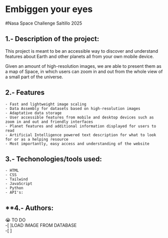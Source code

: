 # Embiggen your eyes
#Nasa Space Challenge Saltillo 2025

## **1.- Description of the project:**
This project is meant to be an accessible way to discover and understand features about Earth and other planets all from your own mobile device. 

Given an amount of high-resolution images, we are able to present them as a map of Space, in which users can zoom in and out from the whole view of a small part of the universe.

## **2.- Features**
    - Fast and lightweight image scaling
    - Data Assembly for datasets based on high-resolution images
    - Adaptative data storage
    - User accessible features from mobile and desktop devices such as zoom in and out and friendly interfaces
    - Planet features and additional information displayed for users to read
    - Artificial Intelligence powered text description for what to look for or as a helping resource
    - Most importantly, easy access and understanding of the website

## **3.- Techonologies/tools used:**
    - HTML
    - CSS
    - Tailwind
    - JavaScript
    - Python
    - API's: 

## **4.- Authors:
:sob:
TO DO  
-[ ]LOAD IMAGE FROM DATABASE   
-[ ]
